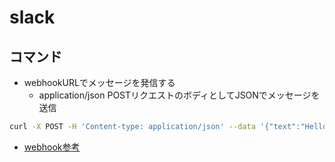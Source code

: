 # slack

## コマンド

- webhookURLでメッセージを発信する
  - application/json POSTリクエストのボディとしてJSONでメッセージを送信

```sh
curl -X POST -H 'Content-type: application/json' --data '{"text":"Hello, World!"}' https://hooks.slack.com/services/XXXXXXXXXXX/YYYYYYYYYYY/ZZZZZZZZZZZZZZZZZZZZZZZZ
```

- [webhook参考](https://zenn.dev/hotaka_noda/articles/4a6f0ccee73a18)
